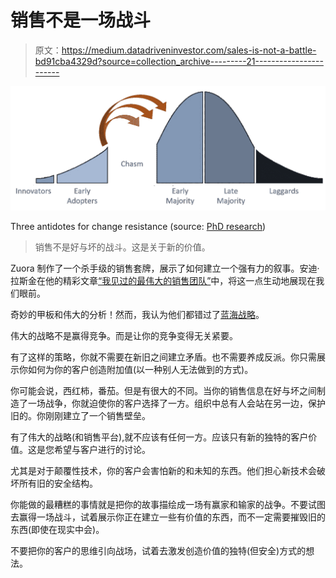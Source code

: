 # 销售不是一场战斗

> 原文：<https://medium.datadriveninvestor.com/sales-is-not-a-battle-bd91cba4329d?source=collection_archive---------21----------------------->

![](img/7f93db37cfe322749643752605f1bfee.png)

Three antidotes for change resistance (source: [PhD research](http://www.businesslab.fi/s/Doctoral-Thesis-Tuominen.pdf))

> 销售不是好与坏的战斗。这是关于新的价值。

Zuora 制作了一个杀手级的销售套牌，展示了如何建立一个强有力的叙事。安迪·拉斯金在他的精彩文章[“我见过的最伟大的销售团队”](https://medium.com/the-mission/the-greatest-sales-deck-ive-ever-seen-4f4ef3391ba0)中，将这一点生动地展现在我们眼前。

奇妙的甲板和伟大的分析！然而，我认为他们都错过了[蓝海战略](https://www.blueoceanstrategy.com/)。

伟大的战略不是赢得竞争。而是让你的竞争变得无关紧要。

有了这样的策略，你就不需要在新旧之间建立矛盾。也不需要养成反派。你只需展示你如何为你的客户创造附加值(以一种别人无法做到的方式)。

你可能会说，西红柿，番茄。但是有很大的不同。当你的销售信息在好与坏之间制造了一场战争，你就迫使你的客户选择了一方。组织中总有人会站在另一边，保护旧的。你刚刚建立了一个销售壁垒。

有了伟大的战略(和销售平台),就不应该有任何一方。应该只有新的独特的客户价值。这是您希望与客户进行的讨论。

尤其是对于颠覆性技术，你的客户会害怕新的和未知的东西。他们担心新技术会破坏所有旧的安全结构。

你能做的最糟糕的事情就是把你的故事描绘成一场有赢家和输家的战争。不要试图去赢得一场战斗，试着展示你正在建立一些有价值的东西，而不一定需要摧毁旧的东西(即使在现实中会)。

不要把你的客户的思维引向战场，试着去激发创造价值的独特(但安全)方式的想法。